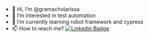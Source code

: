 - 👋 Hi, I’m @gramacholarissa
- 👀 I’m interested in test automation
- 🌱 I’m currently learning robot framework and cypress 
- 📫 How to reach me?
  [![Linkedin Badge](https://img.shields.io/badge/-Larissa%20Gramacho-blue?style=flat-square&logo=Linkedin&logoColor=white&link=https://www.linkedin.com/in/larissa-gramacho-01b5a0182/)](https://www.linkedin.com/in/larissa-gramacho-01b5a0182/)

<!---
gramacholarissa/gramacholarissa is a ✨ special ✨ repository because its `README.md` (this file) appears on your GitHub profile.
You can click the Preview link to take a look at your changes.
--->
